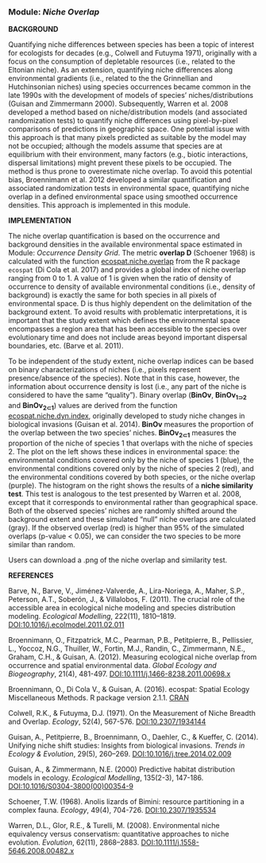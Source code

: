 ### **Module:** ***Niche Overlap***

**BACKGROUND**

Quantifying niche differences between species has been a topic of interest for ecologists for decades (e.g., Colwell and Futuyma 1971), originally with a focus on the consumption of depletable resources (i.e., related to the Eltonian niche). As an extension, quantifying niche differences along environmental gradients (i.e., related to the the Grinnellian and Hutchinsonian niches) using species occurrences became common in the late 1990s with the development of models of species’ niches/distributions (Guisan and Zimmermann 2000). Subsequently, Warren et al. 2008 developed a method based on niche/distribution models (and associated randomization tests) to quantify niche differences using pixel-by-pixel comparisons of predictions in geographic space. One potential issue with this approach is that many pixels predicted as suitable by the model may not be occupied; although the models assume that species are at equilibrium with their environment, many factors (e.g., biotic interactions, dispersal limitations) might prevent these pixels to be occupied. The method is thus prone to overestimate niche overlap. To avoid this potential bias, Broennimann et al. 2012 developed a similar quantification and associated randomization tests in environmental space, quantifying niche overlap in a defined environmental space using smoothed occurrence densities. This approach is implemented in this module.

**IMPLEMENTATION**

The niche overlap quantification is based on the occurrence and background densities in the available environmental space estimated in Module: *Occurrence Density Grid*. The metric **overlap D** (Schoener 1968) is calculated with the function <a href="https://www.rdocumentation.org/packages/ecospat/versions/3.2/topics/ecospat.niche.overlap" target="_blank">ecospat.niche.overlap</a> from the R package `ecospat` (Di Cola et al. 2017) and provides a global index of niche overlap ranging from 0 to 1. A value of 1 is given when the ratio of density of occurrence to density of available environmental conditions (i.e., density of background) is exactly the same for both species in all pixels of environmental space. D is thus highly dependent on the delimitation of the background extent. To avoid results with problematic interpretations, it is important that the study extent which defines the environmental space encompasses a region area that has been accessible to the species over evolutionary time and does not include areas beyond important dispersal boundaries, etc. (Barve et al. 2011).  

To be independent of the study extent, niche overlap indices can be based on binary characterizations of niches (i.e., pixels represent presence/absence of the species). Note that in this case, however, the information about occurrence density is lost (i.e., any part of the niche is considered to have the same “quality”). Binary overlap (**BinOv**, **BinOv<sub>1⊃2</sub>** and **BinOv<sub>2⊂1</sub>**) values are derived from the function <a href="https://www.rdocumentation.org/packages/ecospat/versions/3.3/topics/ecospat.niche.dyn.index" target="_blank">ecospat.niche.dyn.index</a>, originally developed to study niche changes in biological invasions (Guisan et al. 2014). **BinOv** measures the proportion of the overlap between the two species’ niches.  **BinOv<sub>2⊂1</sub>** measures the proportion of the niche of species 1 that overlaps with the niche of species 2. The plot on the left shows these indices in environmental space: the environmental conditions covered only by the niche of species 1 (blue), the environmental conditions covered only by the niche of species 2 (red), and the environmental conditions covered by both species, or the niche overlap (purple). The histogram on the right shows the results of a **niche similarity test**. This test is analogous to the test presented by Warren et al. 2008, except that it corresponds to environmental rather than geographical space. Both of the observed species’ niches are randomly shifted around the background extent and these simulated “null” niche overlaps are calculated (gray). If the observed overlap (red) is higher than 95% of the simulated overlaps (p-value < 0.05), we can consider the two species to be more similar than random.

Users can download a .png of the niche overlap and similarity test.

**REFERENCES**

Barve, N., Barve, V., Jiménez-Valverde, A., Lira-Noriega, A., Maher, S.P., Peterson, A.T., Soberón, J., & Villalobos, F. (2011). The crucial role of the accessible area in ecological niche modeling and species distribution modeling. *Ecological Modelling*, 222(11), 1810–1819. <a href="https://doi.org/10.1016/j.ecolmodel.2011.02.011" target="_blank">DOI:10.1016/j.ecolmodel.2011.02.011</a> 

Broennimann, O., Fitzpatrick, M.C., Pearman, P.B., Petitpierre, B., Pellissier, L., Yoccoz, N.G., Thuiller, W., Fortin, M.J., Randin, C., Zimmermann, N.E., Graham, C.H., & Guisan, A. (2012). Measuring ecological niche overlap from occurrence and spatial environmental data. *Global Ecology and Biogeography*, 21(4), 481-497. <a href="https://doi.org/10.1111/j.1466-8238.2011.00698.x" target="_blank">DOI:10.1111/j.1466-8238.2011.00698.x</a> 

Broennimann, O., Di Cola V., & Guisan, A. (2016). ecospat: Spatial Ecology Miscellaneous Methods. R package version 2.1.1. <a href="https://CRAN.R-project.org/package=ecospat" target="_blank">CRAN</a>

Colwell, R.K., & Futuyma, D.J. (1971).  On the Measurement of Niche Breadth and Overlap. *Ecology*, 52(4), 567-576. <a href="https://doi.org/10.2307/1934144" target="_blank">DOI:10.2307/1934144</a>

Guisan, A., Petitpierre, B., Broennimann, O., Daehler, C., & Kueffer, C. (2014). Unifying niche shift studies: Insights from biological invasions. *Trends in Ecology & Evolution*, 29(5), 260–269. <a href="https://doi.org/10.1016/j.tree.2014.02.009" target="_blank">DOI:10.1016/j.tree.2014.02.009</a>

Guisan, A., & Zimmermann, N.E. (2000) Predictive habitat distribution models in ecology. *Ecological Modelling*, 135(2-3), 147-186. <a href="https://doi.org/10.1016/S0304-3800(00)00354-9" target="_blank">DOI:10.1016/S0304-3800(00)00354-9</a> 

Schoener, T.W. (1968). Anolis lizards of Bimini: resource partitioning in a complex fauna. *Ecology*, 49(4), 704-726. <a href="https://doi.org/10.2307/1935534" target="_blank">DOI:10.2307/1935534</a> 

Warren, D.L., Glor, R.E., & Turelli, M. (2008). Environmental niche equivalency versus conservatism: quantitative approaches to niche evolution. *Evolution*, 62(11), 2868–2883. <a href="https://doi.org/10.1111/j.1558-5646.2008.00482.x" target="_blank">DOI:10.1111/j.1558-5646.2008.00482.x</a> 
